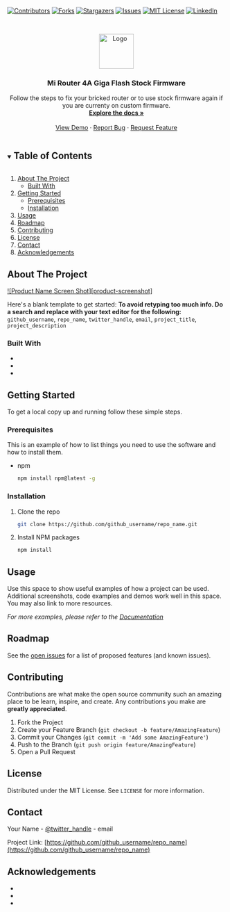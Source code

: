 [![Contributors][contributors-shield]][contributors-url]
[![Forks][forks-shield]][forks-url]
[![Stargazers][stars-shield]][stars-url]
[![Issues][issues-shield]][issues-url]
[![MIT License][license-shield]][license-url]
[![LinkedIn][linkedin-shield]][linkedin-url]



<!-- PROJECT LOGO -->
<br />
<p align="center">
  <a href="imgur.com/a/kdgLAZe">
    <img src="images/logo.png" alt="Logo" width="80" height="80">
  </a>

  <h3 align="center">Mi Router 4A Giga Flash Stock Firmware</h3>

  <p align="center">
    Follow the steps to fix your bricked router or to use stock firmware again if you are currenty on custom firmware.
    <br />
    <a href="https://github.com/furkanorta00/mi-router4a-giga"><strong>Explore the docs »</strong></a>
    <br />
    <br />
    <a href="https://github.com/furkanorta00/mi-router4a-giga">View Demo</a>
    ·
    <a href="https://github.com/furkanorta00/mi-router4a-giga/issues">Report Bug</a>
    ·
    <a href="https://github.com/furkanorta00/mi-router4a-giga/issues">Request Feature</a>
  </p>
</p>



<!-- TABLE OF CONTENTS -->
<details open="open">
  <summary><h2 style="display: inline-block">Table of Contents</h2></summary>
  <ol>
    <li>
      <a href="#about-the-project">About The Project</a>
      <ul>
        <li><a href="#built-with">Built With</a></li>
      </ul>
    </li>
    <li>
      <a href="#getting-started">Getting Started</a>
      <ul>
        <li><a href="#prerequisites">Prerequisites</a></li>
        <li><a href="#installation">Installation</a></li>
      </ul>
    </li>
    <li><a href="#usage">Usage</a></li>
    <li><a href="#roadmap">Roadmap</a></li>
    <li><a href="#contributing">Contributing</a></li>
    <li><a href="#license">License</a></li>
    <li><a href="#contact">Contact</a></li>
    <li><a href="#acknowledgements">Acknowledgements</a></li>
  </ol>
</details>



<!-- ABOUT THE PROJECT -->
## About The Project

[![Product Name Screen Shot][product-screenshot]](https://example.com)

Here's a blank template to get started:
**To avoid retyping too much info. Do a search and replace with your text editor for the following:**
`github_username`, `repo_name`, `twitter_handle`, `email`, `project_title`, `project_description`


### Built With

* []()
* []()
* []()



<!-- GETTING STARTED -->
## Getting Started

To get a local copy up and running follow these simple steps.

### Prerequisites

This is an example of how to list things you need to use the software and how to install them.
* npm
  ```sh
  npm install npm@latest -g
  ```

### Installation

1. Clone the repo
   ```sh
   git clone https://github.com/github_username/repo_name.git
   ```
2. Install NPM packages
   ```sh
   npm install
   ```



<!-- USAGE EXAMPLES -->
## Usage

Use this space to show useful examples of how a project can be used. Additional screenshots, code examples and demos work well in this space. You may also link to more resources.

_For more examples, please refer to the [Documentation](https://example.com)_



<!-- ROADMAP -->
## Roadmap

See the [open issues](https://github.com/github_username/repo_name/issues) for a list of proposed features (and known issues).



<!-- CONTRIBUTING -->
## Contributing

Contributions are what make the open source community such an amazing place to be learn, inspire, and create. Any contributions you make are **greatly appreciated**.

1. Fork the Project
2. Create your Feature Branch (`git checkout -b feature/AmazingFeature`)
3. Commit your Changes (`git commit -m 'Add some AmazingFeature'`)
4. Push to the Branch (`git push origin feature/AmazingFeature`)
5. Open a Pull Request



<!-- LICENSE -->
## License

Distributed under the MIT License. See `LICENSE` for more information.



<!-- CONTACT -->
## Contact

Your Name - [@twitter_handle](https://twitter.com/twitter_handle) - email

Project Link: [https://github.com/github_username/repo_name](https://github.com/github_username/repo_name)



<!-- ACKNOWLEDGEMENTS -->
## Acknowledgements

* []()
* []()
* []()





<!-- MARKDOWN LINKS & IMAGES -->
<!-- https://www.markdownguide.org/basic-syntax/#reference-style-links -->
[contributors-shield]: https://img.shields.io/github/contributors/furkanorta00/mi-router4a-giga.svg?style=for-the-badge
[contributors-url]: https://github.com/furkanorta00/mi-router4a-giga/graphs/contributors
[forks-shield]: https://img.shields.io/github/forks/furkanorta00/mi-router4a-giga.svg?style=for-the-badge
[forks-url]: https://github.com/furkanorta00/mi-router4a-giga/network/members
[stars-shield]: https://img.shields.io/github/stars/furkanorta00/mi-router4a-giga.svg?style=for-the-badge
[stars-url]: https://github.com/furkanorta00/mi-router4a-giga/stargazers
[issues-shield]: https://img.shields.io/github/issues/furkanorta00/mi-router4a-giga.svg?style=for-the-badge
[issues-url]: https://github.com/furkanorta00/mi-router4a-giga/issues
[license-shield]: https://img.shields.io/github/license/furkanorta00/mi-router4a-giga.svg?style=for-the-badge
[license-url]: https://github.com/furkanorta00/mi-router4a-giga/blob/master/LICENSE.txt
[linkedin-shield]: https://img.shields.io/badge/-LinkedIn-black.svg?style=for-the-badge&logo=linkedin&colorB=555
[linkedin-url]: https://linkedin.com/in/furkanorta
